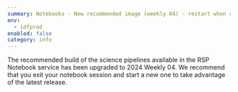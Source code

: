```yaml
---
summary: Notebooks - New recommended image (weekly 04) - restart when convenient
env:
  - idfprod
enabled: false
category: info
---
```


The recommended build of the science pipelines available in the RSP Notebook service has been upgraded to 2024 Weekly 04.
We recommend that you exit your notebook session and start a new one to take advantage of the latest release. 
